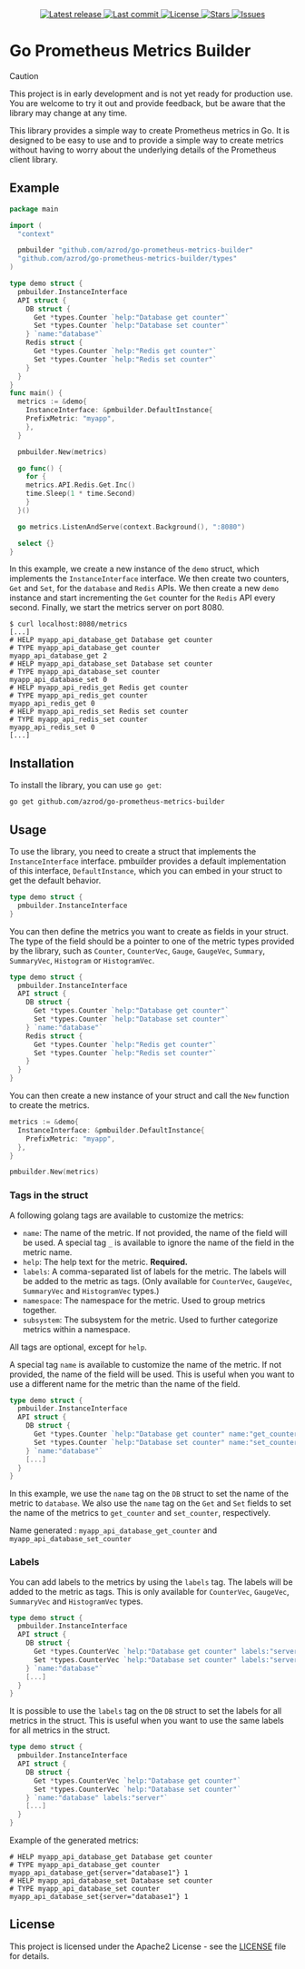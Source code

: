 <div align="center">
    <a href="https://github.com/azrod/go-prometheus-metrics-builder/releases/latest">
      <img alt="Latest release" src="https://img.shields.io/github/v/release/azrod/go-prometheus-metrics-builder?style=for-the-badge&logo=starship&color=C9CBFF&logoColor=D9E0EE&labelColor=302D41&include_prerelease&sort=semver" />
    </a>
    <a href="https://github.com/azrod/go-prometheus-metrics-builder/pulse">
      <img alt="Last commit" src="https://img.shields.io/github/last-commit/azrod/go-prometheus-metrics-builder?style=for-the-badge&logo=starship&color=8bd5ca&logoColor=D9E0EE&labelColor=302D41"/>
    </a>
    <a href="https://github.com/azrod/go-prometheus-metrics-builder/blob/main/LICENSE">
      <img alt="License" src="https://img.shields.io/github/license/azrod/go-prometheus-metrics-builder?style=for-the-badge&logo=starship&color=ee999f&logoColor=D9E0EE&labelColor=302D41" />
    </a>
    <a href="https://github.com/azrod/go-prometheus-metrics-builder/stargazers">
      <img alt="Stars" src="https://img.shields.io/github/stars/azrod/go-prometheus-metrics-builder?style=for-the-badge&logo=starship&color=c69ff5&logoColor=D9E0EE&labelColor=302D41" />
    </a>
    <a href="https://github.com/azrod/go-prometheus-metrics-builder/issues">
      <img alt="Issues" src="https://img.shields.io/github/issues/azrod/go-prometheus-metrics-builder?style=for-the-badge&logo=bilibili&color=F5E0DC&logoColor=D9E0EE&labelColor=302D41" />
    </a>
</div>

# Go Prometheus Metrics Builder

> [!CAUTION]
> This project is in early development and is not yet ready for production use. You are welcome to try it out and provide feedback, but be aware that the library may change at any time.

This library provides a simple way to create Prometheus metrics in Go. It is designed to be easy to use and to provide a simple way to create metrics without having to worry about the underlying details of the Prometheus client library.

## Example

```go
package main

import (
  "context"

  pmbuilder "github.com/azrod/go-prometheus-metrics-builder"
  "github.com/azrod/go-prometheus-metrics-builder/types"
)

type demo struct {
  pmbuilder.InstanceInterface
  API struct {
    DB struct {
      Get *types.Counter `help:"Database get counter"`
      Set *types.Counter `help:"Database set counter"`
    } `name:"database"`
    Redis struct {
      Get *types.Counter `help:"Redis get counter"`
      Set *types.Counter `help:"Redis set counter"`
    }
  }
}
func main() {
  metrics := &demo{
    InstanceInterface: &pmbuilder.DefaultInstance{
    PrefixMetric: "myapp",
    },
  }

  pmbuilder.New(metrics)

  go func() {
    for {
    metrics.API.Redis.Get.Inc()
    time.Sleep(1 * time.Second)
    }
  }()

  go metrics.ListenAndServe(context.Background(), ":8080")

  select {}
}
```

In this example, we create a new instance of the `demo` struct, which implements the `InstanceInterface` interface. We then create two counters, `Get` and `Set`, for the `database` and `Redis` APIs. We then create a new `demo` instance and start incrementing the `Get` counter for the `Redis` API every second. Finally, we start the metrics server on port 8080.

```shell
$ curl localhost:8080/metrics
[...]
# HELP myapp_api_database_get Database get counter
# TYPE myapp_api_database_get counter
myapp_api_database_get 2
# HELP myapp_api_database_set Database set counter
# TYPE myapp_api_database_set counter
myapp_api_database_set 0
# HELP myapp_api_redis_get Redis get counter
# TYPE myapp_api_redis_get counter
myapp_api_redis_get 0
# HELP myapp_api_redis_set Redis set counter
# TYPE myapp_api_redis_set counter
myapp_api_redis_set 0
[...]
```

## Installation

To install the library, you can use `go get`:

```shell
go get github.com/azrod/go-prometheus-metrics-builder
```

## Usage

To use the library, you need to create a struct that implements the `InstanceInterface` interface. pmbuilder provides a default implementation of this interface, `DefaultInstance`, which you can embed in your struct to get the default behavior.

```go
type demo struct {
  pmbuilder.InstanceInterface
}
```

You can then define the metrics you want to create as fields in your struct. The type of the field should be a pointer to one of the metric types provided by the library, such as `Counter`, `CounterVec`, `Gauge`, `GaugeVec`, `Summary`, `SummaryVec`, `Histogram` or `HistogramVec`.

```go
type demo struct {
  pmbuilder.InstanceInterface
  API struct {
    DB struct {
      Get *types.Counter `help:"Database get counter"`
      Set *types.Counter `help:"Database set counter"`
    } `name:"database"`
    Redis struct {
      Get *types.Counter `help:"Redis get counter"`
      Set *types.Counter `help:"Redis set counter"`
    }
  }
}
```

You can then create a new instance of your struct and call the `New` function to create the metrics.

```go
metrics := &demo{
  InstanceInterface: &pmbuilder.DefaultInstance{
    PrefixMetric: "myapp",
  },
}

pmbuilder.New(metrics)
```

### Tags in the struct

A following golang tags are available to customize the metrics:

- `name`: The name of the metric. If not provided, the name of the field will be used. A special tag `_` is available to ignore the name of the field in the metric name.
- `help`: The help text for the metric. **Required.**
- `labels`: A comma-separated list of labels for the metric. The labels will be added to the metric as tags. (Only available for `CounterVec`, `GaugeVec`, `SummaryVec` and `HistogramVec` types.)
- `namespace`: The namespace for the metric. Used to group metrics together.
- `subsystem`: The subsystem for the metric. Used to further categorize metrics within a namespace.

All tags are optional, except for `help`.

A special tag `name` is available to customize the name of the metric. If not provided, the name of the field will be used. This is useful when you want to use a different name for the metric than the name of the field.

```go
type demo struct {
  pmbuilder.InstanceInterface
  API struct {
    DB struct {
      Get *types.Counter `help:"Database get counter" name:"get_counter"`
      Set *types.Counter `help:"Database set counter" name:"set_counter"`
    } `name:"database"`
    [...]
  }
}
```

In this example, we use the `name` tag on the `DB` struct to set the name of the metric to `database`. We also use the `name` tag on the `Get` and `Set` fields to set the name of the metrics to `get_counter` and `set_counter`, respectively.

Name generated : `myapp_api_database_get_counter` and `myapp_api_database_set_counter`

### Labels

You can add labels to the metrics by using the `labels` tag. The labels will be added to the metric as tags. This is only available for `CounterVec`, `GaugeVec`, `SummaryVec` and `HistogramVec` types.

```go
type demo struct {
  pmbuilder.InstanceInterface
  API struct {
    DB struct {
      Get *types.CounterVec `help:"Database get counter" labels:"server"`
      Set *types.CounterVec `help:"Database set counter" labels:"server"`
    } `name:"database"`
    [...]
  }
}
```

It is possible to use the `labels` tag on the `DB` struct to set the labels for all metrics in the struct. This is useful when you want to use the same labels for all metrics in the struct.

```go
type demo struct {
  pmbuilder.InstanceInterface
  API struct {
    DB struct {
      Get *types.CounterVec `help:"Database get counter"`
      Set *types.CounterVec `help:"Database set counter"`
    } `name:"database" labels:"server"`
    [...]
  }
}
```

Example of the generated metrics:

```
# HELP myapp_api_database_get Database get counter
# TYPE myapp_api_database_get counter
myapp_api_database_get{server="database1"} 1
# HELP myapp_api_database_set Database set counter
# TYPE myapp_api_database_set counter
myapp_api_database_set{server="database1"} 1
```

## License

This project is licensed under the Apache2 License - see the [LICENSE](LICENSE) file for details.
